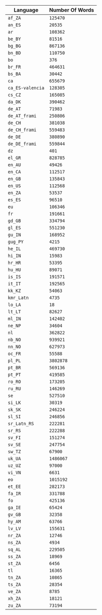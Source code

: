 
| Language | Number Of Words |
|----------|-----------------|
| `af_ZA` | `125470` |
| `an_ES` | `20535` |
| `ar` | `108362` |
| `be_BY` | `81516` |
| `bg_BG` | `867136` |
| `bn_BD` | `110750` |
| `bo` | `376` |
| `br_FR` | `464631` |
| `bs_BA` | `30442` |
| `ca` | `655679` |
| `ca_ES-valencia` | `128305` |
| `cs_CZ` | `165085` |
| `da_DK` | `390462` |
| `de_AT` | `71983` |
| `de_AT_frami` | `250806` |
| `de_CH` | `381038` |
| `de_CH_frami` | `559483` |
| `de_DE` | `380890` |
| `de_DE_frami` | `559844` |
| `dz` | `401` |
| `el_GR` | `828785` |
| `en_AU` | `49426` |
| `en_CA` | `112517` |
| `en_GB` | `135843` |
| `en_US` | `112568` |
| `en_ZA` | `53537` |
| `es_ES` | `96510` |
| `eu` | `106346` |
| `fr` | `191661` |
| `gd_GB` | `334794` |
| `gl_ES` | `551230` |
| `gu_IN` | `168952` |
| `gug_PY` | `4215` |
| `he_IL` | `469730` |
| `hi_IN` | `15983` |
| `hr_HR` | `53395` |
| `hu_HU` | `89071` |
| `is_IS` | `191571` |
| `it_IT` | `192565` |
| `kk_KZ` | `54063` |
| `kmr_Latn` | `4735` |
| `lo_LA` | `18` |
| `lt_LT` | `82627` |
| `ml_IN` | `142402` |
| `ne_NP` | `34604` |
| `nl` | `362822` |
| `nb_NO` | `939921` |
| `nn_NO` | `627973` |
| `oc_FR` | `55588` |
| `pl_PL` | `3802878` |
| `pt_BR` | `569136` |
| `pt_PT` | `419585` |
| `ro_RO` | `173205` |
| `ru_RU` | `146269` |
| `se` | `527510` |
| `si_LK` | `30319` |
| `sk_SK` | `246224` |
| `sl_SI` | `246856` |
| `sr_Latn_RS` | `222281` |
| `sr_RS` | `222288` |
| `sv_FI` | `151274` |
| `sv_SE` | `247754` |
| `sw_TZ` | `67900` |
| `uk_UA` | `1486067` |
| `uz_UZ` | `97000` |
| `vi_VN` | `6631` |
| `eo` | `1015192` |
| `et_EE` | `282173` |
| `fa_IR` | `331788` |
| `fo` | `425136` |
| `ga_IE` | `65424` |
| `gv_GB` | `32358` |
| `hy_AM` | `63766` |
| `lv_LV` | `155631` |
| `nr_ZA` | `12746` |
| `ns_ZA` | `4934` |
| `sq_AL` | `229505` |
| `ss_ZA` | `18969` |
| `st_ZA` | `6456` |
| `tl` | `16365` |
| `tn_ZA` | `10865` |
| `ts_ZA` | `28354` |
| `ve_ZA` | `8785` |
| `xh_ZA` | `18121` |
| `zu_ZA` | `73194` |
